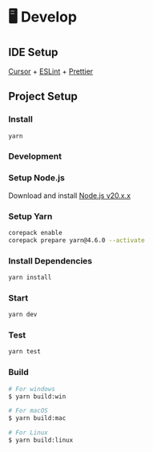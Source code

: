 # 🖥️ Develop

## IDE Setup

[Cursor](https://www.cursor.com/) + [ESLint](https://marketplace.visualstudio.com/items?itemName=dbaeumer.vscode-eslint) + [Prettier](https://marketplace.visualstudio.com/items?itemName=esbenp.prettier-vscode)

## Project Setup

### Install

```bash
yarn
```

### Development

### Setup Node.js

Download and install [Node.js v20.x.x](https://nodejs.org/en/download)

### Setup Yarn

```bash
corepack enable
corepack prepare yarn@4.6.0 --activate
```

### Install Dependencies

```bash
yarn install
```

### Start

```bash
yarn dev
```

### Test

```bash
yarn test
```

### Build

```bash
# For windows
$ yarn build:win

# For macOS
$ yarn build:mac

# For Linux
$ yarn build:linux
```
